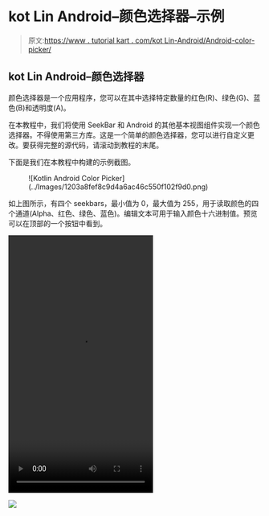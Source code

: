 # kot Lin Android–颜色选择器–示例

> 原文:[https://www . tutorial kart . com/kot Lin-Android/Android-color-picker/](https://www.tutorialkart.com/kotlin-android/android-color-picker/)

## kot Lin Android–颜色选择器

颜色选择器是一个应用程序，您可以在其中选择特定数量的红色(R)、绿色(G)、蓝色(B)和透明度(A)。

在本教程中，我们将使用 SeekBar 和 Android 的其他基本视图组件实现一个颜色选择器。不得使用第三方库。这是一个简单的颜色选择器，您可以进行自定义更改。要获得完整的源代码，请滚动到教程的末尾。

下面是我们在本教程中构建的示例截图。

<figure class="aligncenter">![Kotlin Android Color Picker](../Images/1203a8fef8c9d4a6ac46c550f102f9d0.png)</figure>

如上图所示，有四个 seekbars，最小值为 0，最大值为 255，用于读取颜色的四个通道(Alpha、红色、绿色、蓝色)。编辑文本可用于输入颜色十六进制值。预览可以在顶部的一个按钮中看到。

<video controls="controls" width="288" height="512">？ <source src="https://www.tutorialkart.com/video/android-color-picker.mp4" type="video/mp4"> ？您的浏览器不支持视频标签。</video>

[![](../Images/925da31b32d6bc3827932f6c8afb11bb.png)](https://www.tutorialkart.com/)